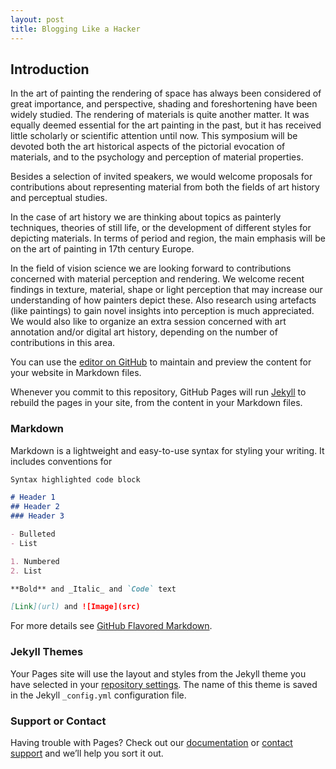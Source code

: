 ```yaml
---
layout: post
title: Blogging Like a Hacker
---
```


## Introduction
In the art of painting the rendering of space has always been considered of great importance, and perspective, shading and foreshortening have been widely studied. The rendering of materials is quite another matter. It was equally deemed essential for the art painting in the past, but it has received little scholarly or scientific attention until now. This symposium will be devoted both the art historical aspects of the pictorial evocation of materials, and to the psychology and perception of material properties.

Besides a selection of invited speakers, we would welcome proposals for contributions about representing material from both the fields of art history and perceptual studies. 

In the case of art history we are thinking about topics as painterly techniques, theories of still life, or the development of different styles for depicting materials. In terms of period and region, the main emphasis will be on the art of painting in 17th century Europe. 

In the field of vision science we are looking forward to contributions concerned with material perception and rendering. We welcome recent findings in texture, material, shape or light perception that may increase our understanding of how painters depict these. Also research using artefacts (like paintings) to gain novel insights into perception is much appreciated.  We would also like to organize an extra session concerned with art annotation and/or digital art history, depending on the number of contributions in this area. 


You can use the [editor on GitHub](https://github.com/theskinofthings/theskinofthings.github.io/edit/master/index.md) to maintain and preview the content for your website in Markdown files.

Whenever you commit to this repository, GitHub Pages will run [Jekyll](https://jekyllrb.com/) to rebuild the pages in your site, from the content in your Markdown files.

### Markdown

Markdown is a lightweight and easy-to-use syntax for styling your writing. It includes conventions for

```markdown
Syntax highlighted code block

# Header 1
## Header 2
### Header 3

- Bulleted
- List

1. Numbered
2. List

**Bold** and _Italic_ and `Code` text

[Link](url) and ![Image](src)
```

For more details see [GitHub Flavored Markdown](https://guides.github.com/features/mastering-markdown/).

### Jekyll Themes

Your Pages site will use the layout and styles from the Jekyll theme you have selected in your [repository settings](https://github.com/theskinofthings/theskinofthings.github.io/settings). The name of this theme is saved in the Jekyll `_config.yml` configuration file.

### Support or Contact

Having trouble with Pages? Check out our [documentation](https://help.github.com/categories/github-pages-basics/) or [contact support](https://github.com/contact) and we’ll help you sort it out.
